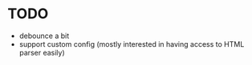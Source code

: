 # TODO

- debounce a bit
- support custom config (mostly interested in having access to HTML parser easily)
